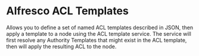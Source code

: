 # Alfresco ACL Templates

Allows you to define a set of named ACL templates described in JSON, then apply a template to a node using the ACL template service. The service will first resolve any Authority Templates that might exist in the ACL template, then will apply the resulting ACL to the node.
